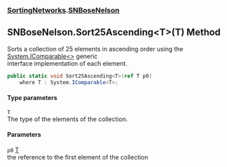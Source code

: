 ### [SortingNetworks](SortingNetworks.md 'SortingNetworks').[SNBoseNelson](SortingNetworks_SNBoseNelson.md 'SortingNetworks.SNBoseNelson')
## SNBoseNelson.Sort25Ascending&lt;T&gt;(T) Method
Sorts a collection of 25 elements in ascending order using the [System.IComparable&lt;&gt;](https://docs.microsoft.com/en-us/dotnet/api/System.IComparable-1 'System.IComparable`1') generic  
interface implementation of each element.  
```csharp
public static void Sort25Ascending<T>(ref T p0)
    where T : System.IComparable<T>;
```
#### Type parameters
<a name='SortingNetworks_SNBoseNelson_Sort25Ascending_T_(T)_T'></a>
`T`  
The type of the elements of the collection.
  
#### Parameters
<a name='SortingNetworks_SNBoseNelson_Sort25Ascending_T_(T)_p0'></a>
`p0` [T](SortingNetworks_SNBoseNelson_Sort25Ascending_T_(T).md#SortingNetworks_SNBoseNelson_Sort25Ascending_T_(T)_T 'SortingNetworks.SNBoseNelson.Sort25Ascending&lt;T&gt;(T).T')  
the reference to the first element of the collection
  
